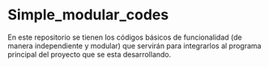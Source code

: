 # Simple_modular_codes
En este repositorio se tienen los códigos básicos de funcionalidad (de manera independiente y modular) que servirán para integrarlos al programa principal del proyecto que se esta desarrollando. 
